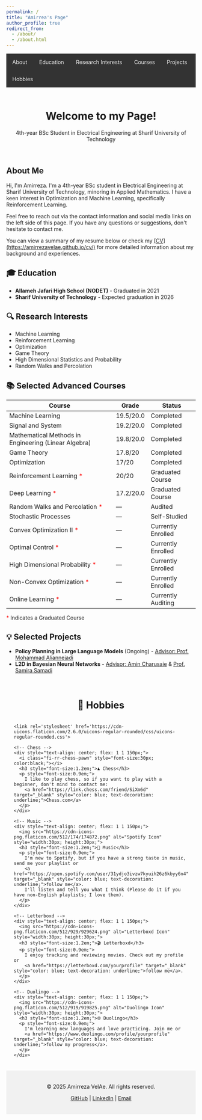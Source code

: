```yaml
---
permalink: /
title: "Amirrea's Page"
author_profile: true
redirect_from:
  - /about/
  - /about.html
---
```


<!-- Navigation Bar -->
<nav style="background-color:#333; overflow:hidden;">
  <a href="#about" style="float:left; color:#f2f2f2; text-align:center; padding:14px 16px; text-decoration:none;">About</a>
  <a href="#education" style="float:left; color:#f2f2f2; text-align:center; padding:14px 16px; text-decoration:none;">Education</a>
  <a href="#research" style="float:left; color:#f2f2f2; text-align:center; padding:14px 16px; text-decoration:none;">Research Interests</a>
  <a href="#courses" style="float:left; color:#f2f2f2; text-align:center; padding:14px 16px; text-decoration:none;">Courses</a>
  <a href="#projects" style="float:left; color:#f2f2f2; text-align:center; padding:14px 16px; text-decoration:none;">Projects</a>
  <a href="#hobbies" style="float:left; color:#f2f2f2; text-align:center; padding:14px 16px; text-decoration:none;">Hobbies</a>
</nav>

<!-- Header Section -->
<div style="text-align: center; padding: 20px;">
  <h1>Welcome to my Page!</h1>
  <p>4th-year BSc Student in Electrical Engineering at Sharif University of Technology</p>
</div>

<!-- Introduction -->
<section id="about">
  <h2>About Me</h2>
  <p>
    Hi, I'm Amirreza. I'm a 4th-year BSc student in Electrical Engineering at Sharif University of Technology, minoring in Applied Mathematics. I have a keen interest in Optimization and Machine Learning, specifically Reinforcement Learning.
  </p>
  <p>
    Feel free to reach out via the contact information and social media links on the left side of this page. If you have any questions or suggestions, don't hesitate to contact me.
  </p>
  <p>
    You can view a summary of my resume below or check my <a href="https://amirrezavelae.github.io/cv/" target="_blank">[CV](https://amirrezavelae.github.io/cv/)</a> for more detailed information about my background and experiences.
  </p>
</section>

<!-- Education -->
<section id="education">
  <h2>🎓 Education</h2>
  <ul>
    <li><strong>Allameh Jafari High School (NODET)</strong> - Graduated in 2021</li>
    <li><strong>Sharif University of Technology</strong> - Expected graduation in 2026</li>
  </ul>
</section>

<!-- Research Interests -->
<section id="research">
  <h2>🔍 Research Interests</h2>
  <ul>
    <li>Machine Learning</li>
    <li>Reinforcement Learning</li>
    <li>Optimization</li>
    <li>Game Theory</li>
    <li>High Dimensional Statistics and Probability</li>
    <li>Random Walks and Percolation</li>
  </ul>
</section>

<!-- Selected Advanced Courses -->
<section id="courses">
  <h2>📚 Selected Advanced Courses</h2>
  <table>
    <thead>
      <tr>
        <th>Course</th>
        <th>Grade</th>
        <th>Status</th>
      </tr>
    </thead>
    <tbody>
      <tr>
        <td>Machine Learning</td>
        <td>19.5/20.0</td>
        <td>Completed</td>
      </tr>
      <tr>
        <td>Signal and System</td>
        <td>19.2/20.0</td>
        <td>Completed</td>
      </tr>
      <tr>
        <td>Mathematical Methods in Engineering (Linear Algebra)</td>
        <td>19.8/20.0</td>
        <td>Completed</td>
      </tr>
      <tr>
        <td>Game Theory</td>
        <td>17.8/20</td>
        <td>Completed</td>
      </tr>
      <tr>
        <td>Optimization</td>
        <td>17/20</td>
        <td>Completed</td>
      </tr>
      <tr>
        <td>Reinforcement Learning <span style="color:red;">*</span></td>
        <td>20/20</td>
        <td>Graduated Course</td>
      </tr>
      <tr>
        <td>Deep Learning <span style="color:red;">*</span></td>
        <td>17.2/20.0</td>
        <td>Graduated Course</td>
      </tr>
      <tr>
        <td>Random Walks and Percolation <span style="color:red;">*</span></td>
        <td>—</td>
        <td>Audited</td>
      </tr>
      <tr>
        <td>Stochastic Processes</td>
        <td>—</td>
        <td>Self-Studied</td>
      </tr>
      <tr>
        <td>Convex Optimization II <span style="color:red;">*</span></td>
        <td>—</td>
        <td>Currently Enrolled</td>
      </tr>
      <tr>
        <td>Optimal Control <span style="color:red;">*</span></td>
        <td>—</td>
        <td>Currently Enrolled</td>
      </tr>
      <tr>
        <td>High Dimensional Probability <span style="color:red;">*</span></td>
        <td>—</td>
        <td>Currently Enrolled</td>
      </tr>
      <tr>
        <td>Non-Convex Optimization <span style="color:red;">*</span></td>
        <td>—</td>
        <td>Currently Enrolled</td>
      </tr>
      <tr>
        <td>Online Learning <span style="color:red;">*</span></td>
        <td>—</td>
        <td>Currently Auditing</td>
      </tr>
    </tbody>
  </table>
  <p><span style="color:red;">*</span> Indicates a Graduated Course</p>
</section>

<!-- Selected Projects -->
<section id="projects">
  <h2>💡 Selected Projects</h2>
  <ul>
    <li>
      <strong>Policy Planning in Large Language Models</strong> (Ongoing) - 
      <a href="https://scholar.google.com/citations?user=yiZk6coAAAAJ&hl=en" target="_blank">Advisor: Prof. Mohammad Aliannejadi</a>
    </li>
    <li>
      <strong>L2D in Bayesian Neural Networks</strong> - 
      <a href="https://charusaie.github.io/" target="_blank">Advisor: Amin Charusaie</a> & 
      <a href="https://www.samirasamadi.com/" target="_blank">Prof. Samira Samadi</a>
    </li>
  </ul>
</section>

<!-- Hobbies -->
<section id="hobbies" style="padding: 20px;">
  <h2 style="text-align: center; font-size: 1.8em;">🎨 Hobbies</h2>
  <div style="display: flex; flex-wrap: wrap; gap: 10px; justify-content: center;">

    <link rel='stylesheet' href='https://cdn-uicons.flaticon.com/2.6.0/uicons-regular-rounded/css/uicons-regular-rounded.css'>

    <!-- Chess -->
    <div style="text-align: center; flex: 1 1 150px;">
      <i class="fi-rr-chess-pawn" style="font-size:30px; color:black;"></i>
      <h3 style="font-size:1.2em;">♟️ Chess</h3>
      <p style="font-size:0.9em;">
        I like to play chess, so if you want to play with a beginner, don't mind to contact me:
        <a href="https://link.chess.com/friend/SiXm6d" target="_blank" style="color: blue; text-decoration: underline;">Chess.com</a>
      </p>
    </div>

    <!-- Music -->
    <div style="text-align: center; flex: 1 1 150px;">
      <img src="https://cdn-icons-png.flaticon.com/512/174/174872.png" alt="Spotify Icon" style="width:30px; height:30px;">
      <h3 style="font-size:1.2em;">🎵 Music</h3>
      <p style="font-size:0.9em;">
        I'm new to Spotify, but if you have a strong taste in music, send me your playlist or
        <a href="https://open.spotify.com/user/31ydjo3ivzw7kyuih26z6kbyy6n4" target="_blank" style="color: blue; text-decoration: underline;">follow me</a>.
        I'll listen and tell you what I think (Please do it if you have non-English playlists; I love them).
      </p>
    </div>

    <!-- Letterboxd -->
    <div style="text-align: center; flex: 1 1 150px;">
      <img src="https://cdn-icons-png.flaticon.com/512/929/929624.png" alt="Letterboxd Icon" style="width:30px; height:30px;">
      <h3 style="font-size:1.2em;">🎬 Letterboxd</h3>
      <p style="font-size:0.9em;">
        I enjoy tracking and reviewing movies. Check out my profile or
        <a href="https://letterboxd.com/yourprofile" target="_blank" style="color: blue; text-decoration: underline;">follow me</a>.
      </p>
    </div>

    <!-- Duolingo -->
    <div style="text-align: center; flex: 1 1 150px;">
      <img src="https://cdn-icons-png.flaticon.com/512/919/919825.png" alt="Duolingo Icon" style="width:30px; height:30px;">
      <h3 style="font-size:1.2em;">🌐 Duolingo</h3>
      <p style="font-size:0.9em;">
        I'm learning new languages and love practicing. Join me or
        <a href="https://www.duolingo.com/profile/yourprofile" target="_blank" style="color: blue; text-decoration: underline;">follow my progress</a>.
      </p>
    </div>

  </div>
</section>


<!-- Footer Section -->
<footer style="text-align: center; padding: 20px; background-color:#f1f1f1;">
  <p>© 2025 Amirreza VelAe. All rights reserved.</p>
  <p>
    <a href="https://github.com/amirrezavelae" target="_blank">GitHub</a> | 
    <a href="https://www.linkedin.com/in/amirreza-velae-22166321a/" target="_blank">LinkedIn</a> | 
    <a href="amirrezavelae@gmail.com">Email</a>
  </p>
</footer>
